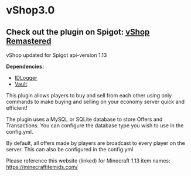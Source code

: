 # vShop3.0
## Check out the plugin on Spigot: [vShop Remastered](https://www.spigotmc.org/resources/vshop-remastered.62508/)

vShop updated for Spigot api-version 1.13

**Dependencies:**
  - [IDLogger](https://github.com/arif-banai/IDLogger)
  - [Vault](https://www.spigotmc.org/resources/vault.34315/)

This plugin allows players to buy and sell from each other using only commands to make buying and selling on your economy server quick and efficient!

The plugin uses a MySQL or SQLite database to store Offers and Transactions. You can configure the database type you wish to use in the config.yml.

By default, all offers made by players are broadcast to every player on the server. This can also be configured in the config.yml

Please reference this website (linked) for Minecraft 1.13 item names: https://minecraftitemids.com/
